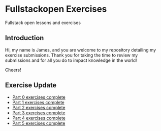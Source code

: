 # Fullstackopen Exercises

Fullstack open lessons and exercises

## Introduction

Hi, my name is James, and you are welcome to my repository detailing my exercise submissions.
Thank you for taking the time to review my submissions and for all you do to impact knowledge in the world!

Cheers!

## Exercise Update

- [Part 0 exercises complete](./part0/)
- [Part 1 exercises complete](./part1/)
- [Part 2 exercises complete](./part2/)
- [Part 3 exercises complete](./part3/)
- [Part 4 exercises complete](./part4/)
- [Part 5 exercises complete](./part5/)
